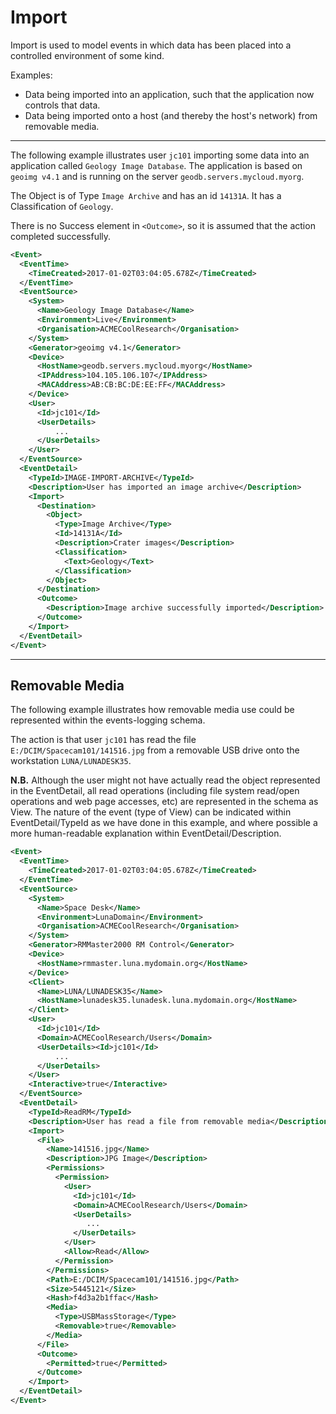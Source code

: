 # Import

Import is used to model events in which data has been placed into a controlled environment of some kind.

Examples:

* Data being imported into an application, such that the application now controls that data.
* Data being imported onto a host (and thereby the host's network) from removable media.

---

The following example illustrates user `jc101` importing some data into an application 
called `Geology Image Database`.  The application is based on `geoimg v4.1` and is running on the server `geodb.servers.mycloud.myorg`.

The Object is of Type `Image Archive` and has an id `14131A`.  It has a Classification of `Geology`.

There is no Success element in `<Outcome>`, so it is assumed that the action completed successfully.

```xml
<Event>
  <EventTime>
    <TimeCreated>2017-01-02T03:04:05.678Z</TimeCreated>
  </EventTime>
  <EventSource>
    <System>
      <Name>Geology Image Database</Name>
      <Environment>Live</Environment>
      <Organisation>ACMECoolResearch</Organisation>
    </System>
    <Generator>geoimg v4.1</Generator>
    <Device>
      <HostName>geodb.servers.mycloud.myorg</HostName>
      <IPAddress>104.105.106.107</IPAddress>
      <MACAddress>AB:CB:BC:DE:EE:FF</MACAddress>
    </Device>
    <User>
      <Id>jc101</Id>
      <UserDetails>
          ...
      </UserDetails>
    </User>
  </EventSource>
  <EventDetail>
    <TypeId>IMAGE-IMPORT-ARCHIVE</TypeId>
    <Description>User has imported an image archive</Description>
    <Import>
      <Destination>
        <Object>
          <Type>Image Archive</Type>
          <Id>14131A</Id>
          <Description>Crater images</Description>
          <Classification>
            <Text>Geology</Text>
          </Classification>
        </Object>
      </Destination>
      <Outcome>
        <Description>Image archive successfully imported</Description>
      </Outcome>
    </Import>
  </EventDetail>
</Event>
```

---

## Removable Media

The following example illustrates how removable media use could be represented within the events-logging schema.

The action is that user `jc101` has read the file `E:/DCIM/Spacecam101/141516.jpg` from a removable USB drive onto the workstation `LUNA/LUNADESK35`.

**N.B.** Although the user might not have actually read the object represented in the EventDetail, all read operations (including file system read/open operations and web page accesses, etc) are represented in the schema as View.  The nature of the event (type of View) can be indicated within EventDetail/TypeId as we have done in this example, and where possible a more human-readable explanation within EventDetail/Description.

```xml
<Event>
  <EventTime>
    <TimeCreated>2017-01-02T03:04:05.678Z</TimeCreated>
  </EventTime>
  <EventSource>
    <System>
      <Name>Space Desk</Name>
      <Environment>LunaDomain</Environment>
      <Organisation>ACMECoolResearch</Organisation>
    </System>
    <Generator>RMMaster2000 RM Control</Generator>
    <Device>
      <HostName>rmmaster.luna.mydomain.org</HostName>
    </Device>
    <Client>
      <Name>LUNA/LUNADESK35</Name>
      <HostName>lunadesk35.lunadesk.luna.mydomain.org</HostName>
    </Client>
    <User>
      <Id>jc101</Id>
      <Domain>ACMECoolResearch/Users</Domain>
      <UserDetails><Id>jc101</Id>
          ...
      </UserDetails>
    </User>
    <Interactive>true</Interactive>
  </EventSource>
  <EventDetail>
    <TypeId>ReadRM</TypeId>
    <Description>User has read a file from removable media</Description>
    <Import>
      <File>
        <Name>141516.jpg</Name>
        <Description>JPG Image</Description>
        <Permissions>
          <Permission>
            <User>
              <Id>jc101</Id>
              <Domain>ACMECoolResearch/Users</Domain>
              <UserDetails>
                 ...
              </UserDetails>
            </User>
            <Allow>Read</Allow>
          </Permission>
        </Permissions>
        <Path>E:/DCIM/Spacecam101/141516.jpg</Path>
        <Size>5445121</Size>
        <Hash>f4d3a2b1ffac</Hash>
        <Media>
          <Type>USBMassStorage</Type>
          <Removable>true</Removable>
        </Media>
      </File>
      <Outcome>
        <Permitted>true</Permitted>
      </Outcome>
    </Import>
  </EventDetail>
</Event>
```
